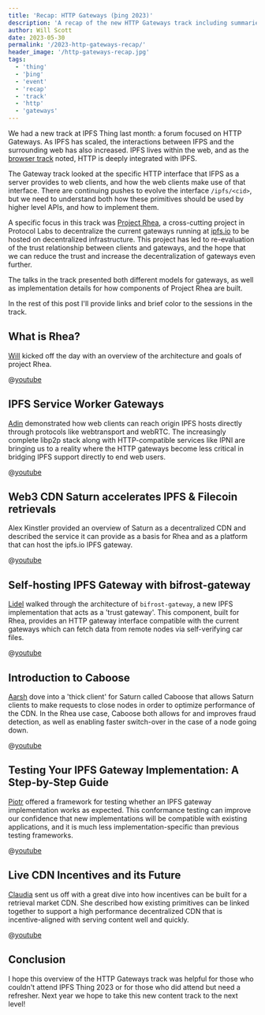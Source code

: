 ```yaml
---
title: 'Recap: HTTP Gateways (þing 2023)'
description: 'A recap of the new HTTP Gateways track including summaries, links, and videos.'
author: Will Scott
date: 2023-05-30
permalink: '/2023-http-gateways-recap/'
header_image: '/http-gateways-recap.jpg'
tags:
  - 'thing'
  - 'þing'
  - 'event'
  - 'recap'
  - 'track'
  - 'http'
  - 'gateways'
---
```


We had a new track at IPFS Thing last month: a forum focused on HTTP Gateways. As IPFS has scaled, the interactions between IFPS and the surrounding web has also increased. IPFS lives within the web, and as the [browser track](https://blog.ipfs.tech/2023-ipfs-thing-web-track/) noted, HTTP is deeply integrated with IPFS.

The Gateway track looked at the specific HTTP interface that IFPS as a server provides to web clients, and how the web clients make use of that interface. There are continuing pushes to evolve the interface `/ipfs/<cid>`, but we need to understand both how these primitives should be used by higher level APIs, and how to implement them.

A specific focus in this track was [Project Rhea](https://pl-strflt.notion.site/Project-Rhea-decentralized-IPFS-gateway-3d5906e7a0d84bea800d5920005dfea6), a cross-cutting project in Protocol Labs to decentralize the current gateways running at [ipfs.io](https://ipfs.io) to be hosted on decentralized infrastructure. This project has led to re-evaluation of the trust relationship between clients and gateways, and the hope that we can reduce the trust and increase the decentralization of gateways even further.

The talks in the track presented both different models for gateways, as well as implementation details for how components of Project Rhea are built.

In the rest of this post I'll provide links and brief color to the sessions in the track.

## What is Rhea?

[Will](https://wills.co.tt) kicked off the day with an overview of the architecture and goals of project Rhea.

@[youtube](0eJd2aqqSy8)

## IPFS Service Worker Gateways

[Adin](https://github.com/aschmahmann) demonstrated how web clients can reach origin IPFS hosts directly through protocols like webtransport and webRTC. The increasingly complete libp2p stack along with HTTP-compatible services like IPNI are bringing us to a reality where the HTTP gateways become less critical in bridging IPFS support directly to end web users.

@[youtube](MRIyWXy0ZRc)

## Web3 CDN Saturn accelerates IPFS & Filecoin retrievals

Alex Kinstler provided an overview of Saturn as a decentralized CDN and described the service it can provide as a basis for Rhea and as a platform that can host the ipfs.io IPFS gateway.

@[youtube](f9iUTLtPtKY)

## Self-hosting IPFS Gateway with bifrost-gateway

[Lidel](https://github.com/lidel) walked through the architecture of `bifrost-gateway`, a new IPFS implementation that acts as a 'trust gateway'. This component, built for Rhea, provides an HTTP gateway interface compatible with the current gateways which can fetch data from remote nodes via self-verifying car files.

@[youtube](xhJPz_efAQE)

## Introduction to Caboose

[Aarsh](https://github.com/aarshkshah1992/) dove into a 'thick client' for Saturn called Caboose that allows Saturn clients to make requests to close nodes in order to optimize performance of the CDN. In the Rhea use case, Caboose both allows for and improves fraud detection, as well as enabling faster switch-over in the case of a node going down.

@[youtube](z7a9E735l3Y)

## Testing Your IPFS Gateway Implementation: A Step-by-Step Guide

[Piotr](https://github.com/galargh) offered a framework for testing whether an IPFS gateway implementation works as expected. This conformance testing can improve our confidence that new implementations will be compatible with existing applications, and it is much less implementation-specific than previous testing frameworks.

@[youtube](PmIf77thO_c_)

## Live CDN Incentives and its Future

[Claudia](http://w.laudiacay.cool/) sent us off with a great dive into how incentives can be built for a retrieval market CDN. She described how existing primitives can be linked together to support a high performance decentralized CDN that is incentive-aligned with serving content well and quickly.

@[youtube](yrrAjR03TsU)

## Conclusion

I hope this overview of the HTTP Gateways track was helpful for those who couldn't attend IPFS Thing 2023 or for those who did attend but need a refresher. Next year we hope to take this new content track to the next level!
